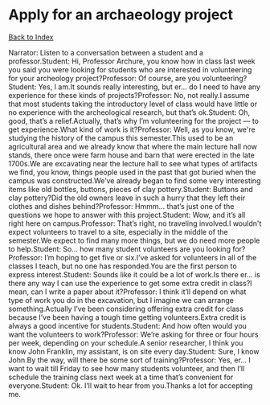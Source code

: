 # Apply for an archaeology project
[Back to Index](https://github.com/windows10010/tpoExtractor/blob/master/README.md)

Narrator: Listen to a conversation between a student and a professor.Student: Hi, Professor Archure, you know how in class last week you said you were looking for students who are interested in volunteering for your archeology project?Professor: Of course, are you volunteering?Student: Yes, I am.It sounds really interesting, but er… do I need to have any experience for these kinds of projects?Professor: No, not really.I assume that most students taking the introductory level of class would have little or no experience with the archeological research, but that’s ok.Student: Oh, good, that’s a relief.Actually, that’s why I’m volunteering for the project — to get experience.What kind of work is it?Professor: Well, as you know, we're studying the history of the campus this semester.This used to be an agricultural area and we already know that where the main lecture hall now stands, there once were farm house and barn that were erected in the late 1700s.We are excavating near the lecture hall to see what types of artifacts we find, you know, things people used in the past that got buried when the campus was constructed.We’ve already began to find some very interesting items like old bottles, buttons, pieces of clay pottery.Student: Buttons and clay pottery?Did the old owners leave in such a hurry that they left their clothes and dishes behind?Professor: Hmmm… that’s just one of the questions we hope to answer with this project.Student: Wow, and it’s all right here on campus.Professor: That’s right, no traveling involved.I wouldn't expect volunteers to travel to a site, especially in the middle of the semester.We expect to find many more things, but we do need more people to help.Student: So… how many student volunteers are you looking for?Professor: I’m hoping to get five or six.I’ve asked for volunteers in all of the classes I teach, but no one has responded.You are the first person to express interest.Student: Sounds like it could be a lot of work.Is there er… is there any way I can use the experience to get some extra credit in class?I mean, can I write a paper about it?Professor: I think it’ll depend on what type of work you do in the excavation, but I imagine we can arrange something.Actually I’ve been considering offering extra credit for class because I’ve been having a tough time getting volunteers.Extra credit is always a good incentive for students.Student: And how often would you want the volunteers to work?Professor: We’re asking for three or four hours per week, depending on your schedule.A senior researcher, I think you know John Franklin, my assistant, is on site every day.Student: Sure, I know John.By the way, will there be some sort of training?Professor: Yes, er… I want to wait till Friday to see how many students volunteer, and then I’ll schedule the training class next week at a time that’s convenient for everyone.Student: Ok. I’ll wait to hear from you.Thanks a lot for accepting me. 